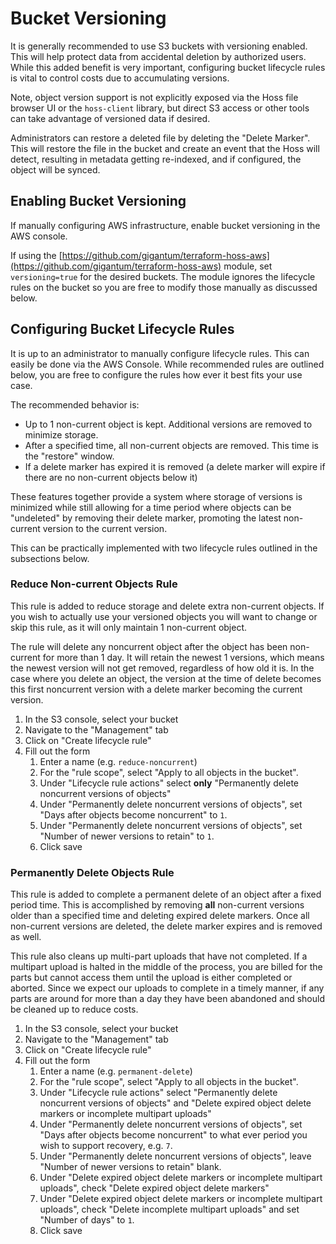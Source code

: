 # Bucket Versioning

It is generally recommended to use S3 buckets with versioning enabled. This will help protect data from accidental
deletion by authorized users. While this added benefit is very important, configuring bucket lifecycle rules is vital to control
costs due to accumulating versions. 

Note, object version support is not explicitly exposed via the Hoss file browser UI or the `hoss-client` library,
but direct S3 access or other tools can take advantage of versioned data if desired.

Administrators can restore a deleted file by deleting the "Delete Marker". This will restore the file in the
bucket and create an event that the Hoss will detect, resulting in metadata getting re-indexed, and if configured,
the object will be synced.

## Enabling Bucket Versioning
If manually configuring AWS infrastructure, enable bucket versioning in the AWS console.

If using the [https://github.com/gigantum/terraform-hoss-aws](https://github.com/gigantum/terraform-hoss-aws)
module, set `versioning=true` for the desired buckets. The module ignores the lifecycle rules on the bucket
so you are free to modify those manually as discussed below.

## Configuring Bucket Lifecycle Rules

It is up to an administrator to manually configure lifecycle rules. This can easily be done via the AWS Console.
While recommended rules are outlined below, you are free to configure the rules how ever it best fits your use case.

The recommended behavior is:
* Up to 1 non-current object is kept. Additional versions are removed to minimize storage.
* After a specified time, all non-current objects are removed. This time is the "restore" window.
* If a delete marker has expired it is removed (a delete marker will expire if there are no non-current objects below it)

These features together provide a system where storage of versions is minimized while still allowing for a time period
where objects can be "undeleted" by removing their delete marker, promoting the latest non-current version to the current
version.

This can be practically implemented with two lifecycle rules outlined in the subsections below.

### Reduce Non-current Objects Rule
This rule is added to reduce storage and delete extra non-current objects. If you wish to actually use your versioned objects
you will want to change or skip this rule, as it will only maintain 1 non-current object.

The rule will delete any noncurrent object after the object has been non-current for more than 1 day. It will retain the newest 1 versions, which
means the newest version will not get removed, regardless of how old it is. In the case where you delete an object, the version at the time
of delete becomes this first noncurrent version with a delete marker becoming the current version.

1) In the S3 console, select your bucket
2) Navigate to the "Management" tab
3) Click on "Create lifecycle rule"
4) Fill out the form
   1) Enter a name (e.g. `reduce-noncurrent`)
   2) For the "rule scope", select "Apply to all objects in the bucket".
   3) Under "Lifecycle rule actions" select **only** "Permanently delete noncurrent versions of objects"
   4) Under "Permanently delete noncurrent versions of objects", set "Days after objects become noncurrent" to `1`. 
   5) Under "Permanently delete noncurrent versions of objects", set "Number of newer versions to retain" to `1`. 
   6) Click save



### Permanently Delete Objects Rule
This rule is added to complete a permanent delete of an object after a fixed period time. This is accomplished by removing **all** non-current versions
older than a specified time and deleting expired delete markers. Once all non-current versions are deleted, the delete marker expires and is removed as well.

This rule also cleans up multi-part uploads that have not completed. If a multipart upload is halted in the middle of the process, you are billed for the parts
but cannot access them until the upload is either completed or aborted. Since we expect our uploads to complete in a timely manner, if any parts are around for more
than a day they have been abandoned and should be cleaned up to reduce costs.

1) In the S3 console, select your bucket
2) Navigate to the "Management" tab
3) Click on "Create lifecycle rule"
4) Fill out the form
   1) Enter a name (e.g. `permanent-delete`)
   2) For the "rule scope", select "Apply to all objects in the bucket".
   3) Under "Lifecycle rule actions" select "Permanently delete noncurrent versions of objects" and "Delete expired object delete markers or incomplete multipart uploads"
   4) Under "Permanently delete noncurrent versions of objects", set "Days after objects become noncurrent" to what ever period you wish to support recovery, e.g. `7`.
   5) Under "Permanently delete noncurrent versions of objects", leave "Number of newer versions to retain" blank. 
   6) Under "Delete expired object delete markers or incomplete multipart uploads", check "Delete expired object delete markers"
   7) Under "Delete expired object delete markers or incomplete multipart uploads", check "Delete incomplete multipart uploads" and set "Number of days" to `1`. 
   9) Click save